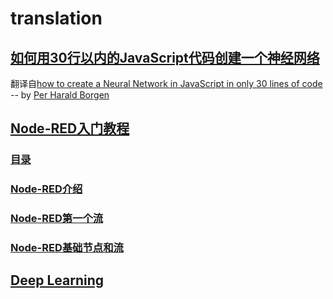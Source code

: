 # translation
## [如何用30行以内的JavaScript代码创建一个神经网络](https://github.com/bing-zhub/translation/blob/master/How%20to%20create%20a%20Neural%20Network%20in%20JavaScript%20in%20only%2030%20lines%20of%20code/%E5%A6%82%E4%BD%95%E7%94%A830%E8%A1%8C%E4%BB%A5%E5%86%85JavaScript%E4%BB%A3%E7%A0%81%E5%88%9B%E5%BB%BA%E4%B8%80%E4%B8%AA%E7%A5%9E%E7%BB%8F%E7%BD%91%E7%BB%9C.md)
翻译自[how to create a Neural Network in JavaScript in only 30 lines of code
](https://medium.freecodecamp.org/how-to-create-a-neural-network-in-javascript-in-only-30-lines-of-code-343dafc50d49) -- by [Per Harald Borgen](https://medium.freecodecamp.org/@perborgen)

## [Node-RED入门教程](https://github.com/bing-zhub/translation/tree/master/Node-RED%20Tutorial)
### [目录](https://github.com/bing-zhub/translation/tree/master/Node-RED%20Tutorial)
### [Node-RED介绍](https://github.com/bing-zhub/translation/blob/master/Node-RED%20Tutorial/Node-RED%20Tutorial%201%20--%20%E7%AE%80%E4%BB%8B.md)
### [Node-RED第一个流](https://github.com/bing-zhub/translation/blob/master/Node-RED%20Tutorial/Node-RED%20Tutorial%202%20--%20%E5%88%9B%E5%BB%BA%E7%AC%AC%E4%B8%80%E4%B8%AA%E6%B5%81.md)
### [Node-RED基础节点和流](https://github.com/bing-zhub/translation/blob/master/Node-RED%20Tutorial/Node-RED%20Tutorial%203%20--%20%E5%9F%BA%E7%A1%80%E8%8A%82%E7%82%B9%E5%92%8C%E6%B5%81.md)

## [Deep Learning](https://github.com/bing-zhub/translation/tree/master/Grokking-Deep-Learning)



